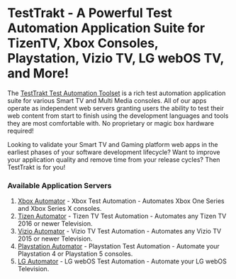 # TestTrakt - A Powerful Test Automation Application Suite for TizenTV, Xbox Consoles, Playstation, Vizio TV, LG webOS TV, and More!

The [TestTrakt Test Automation Toolset](https://www.testtrakt.org) is a rich test automation application suite for various Smart TV and Multi Media consoles. All of our apps operate as independent web servers granting users the ability to test their web content from start to finish using the development languages and tools they are most comfortable with. No proprietary or magic box hardware required!

Looking to validate your Smart TV and Gaming platform web apps in the earliest phases of your software development lifecycle? Want to improve your application quality and remove time from your release cycles? Then TestTrakt is for you!

### Available Application Servers
1. [Xbox Automator](https://www.testtrakt.org/xbox-automator) - Xbox Test Automation - Automates Xbox One Series and Xbox Series X consoles.
2. [Tizen Automator](https://www.testtrakt.org/tizen-automator) - Tizen TV Test Automation - Automates any Tizen TV 2016 or newer Television.
3. [Vizio Automator](https://www.testtrakt.org/vizio-automator) - Vizio TV Test Automation - Automates any Vizio TV 2015 or newer Television.
4. [Playstation Automator](https://www.testtrakt.org/playstation-automator) - Playstation Test Automation - Automate your Playstation 4 or Playstation 5 consoles.
5. [LG Automator](https://www.testtrakt.org/lg-automator) - LG webOS Test Automation - Automate your LG webOS Television.
